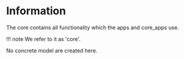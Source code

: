 # Information


The core contains all functionality which the apps and core_apps use.

!!! note
    We refer to it as 'core'.


No concrete model are created here.

